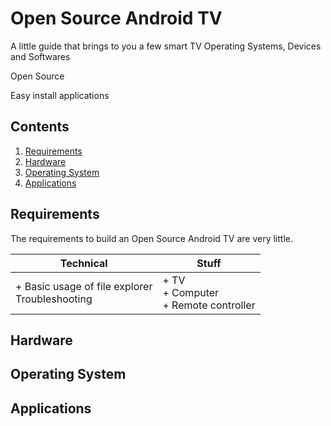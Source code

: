 # Open Source Android TV

A little guide that brings to you a few smart TV Operating Systems, Devices and Softwares

Open Source

Easy install applications

## Contents

1. [Requirements](#requirements)
2. [Hardware](#hardware)
3. [Operating System](#operating-system)
4. [Applications](#applications)

## Requirements

The requirements to build an Open Source Android TV are very little.

| Technical                                        | Stuff                                                                       |
| ------------------------------------------------ | --------------------------------------------------------------------------- |
| + Basic usage of file explorer<br/>Troubleshooting | + TV<br/>+ Computer<br/>+ Remote controller |

## Hardware

## Operating System

## Applications
